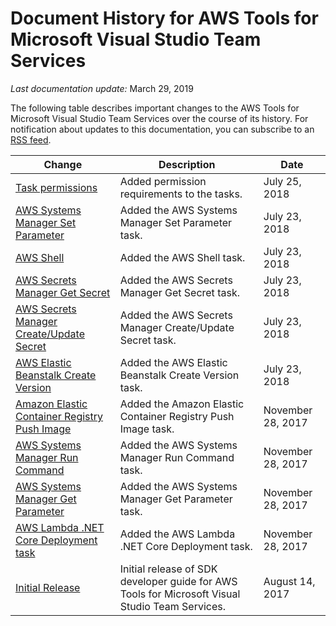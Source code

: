 # Document History for AWS Tools for Microsoft Visual Studio Team Services<a name="document-history"></a>

*Last documentation update:* March 29, 2019

The following table describes important changes to the AWS Tools for Microsoft Visual Studio Team Services over the course of its history\. For notification about updates to this documentation, you can subscribe to an [RSS feed](https://docs.aws.amazon.com/toolkit-for-visual-studio/latest/user-guide/amazon-tools-for-vsts-guide-doc-history.rss)\. 

| Change | Description | Date | 
| --- |--- |--- |
| [Task permissions](#document-history) | Added permission requirements to the tasks\. | July 25, 2018 | 
| [AWS Systems Manager Set Parameter](systemsmanager-setparameter.md) | Added the AWS Systems Manager Set Parameter task\. | July 23, 2018 | 
| [AWS Shell](awsshell.md) | Added the AWS Shell task\. | July 23, 2018 | 
| [AWS Secrets Manager Get Secret](secretsmanager-getsecret.md) | Added the AWS Secrets Manager Get Secret task\. | July 23, 2018 | 
| [AWS Secrets Manager Create/Update Secret](secretsmanager-create-update.md) | Added the AWS Secrets Manager Create/Update Secret task\. | July 23, 2018 | 
| [AWS Elastic Beanstalk Create Version](elastic-beanstalk-createversion.md) | Added the AWS Elastic Beanstalk Create Version task\. | July 23, 2018 | 
| [Amazon Elastic Container Registry Push Image](ecr-pushimage.md) | Added the Amazon Elastic Container Registry Push Image task\. | November 28, 2017 | 
| [AWS Systems Manager Run Command](systemsmanager-runcommand.md) | Added the AWS Systems Manager Run Command task\. | November 28, 2017 | 
| [AWS Systems Manager Get Parameter](systemsmanager-getparameter.md) | Added the AWS Systems Manager Get Parameter task\. | November 28, 2017 | 
| [AWS Lambda \.NET Core Deployment task](lambda-netcore-deploy.md) | Added the AWS Lambda \.NET Core Deployment task\. | November 28, 2017 | 
| [Initial Release](#document-history) | Initial release of SDK developer guide for AWS Tools for Microsoft Visual Studio Team Services\. | August 14, 2017 | 